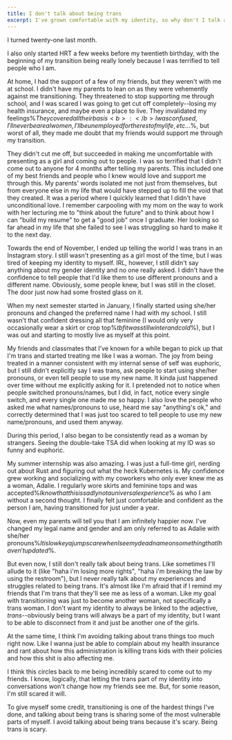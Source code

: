 ```yaml
---
title: I don't talk about being trans
excerpt: I've grown comfortable with my identity, so why don't I talk about who I am more? 
---
```


I turned twenty-one last month.

I also only started HRT a few weeks before my twentieth birthday, with
the beginning of my transition being really lonely because I was terrified to tell people who I am.

At home, I had the support of a few of my friends, but they weren't with me at school.
I didn't have my parents to lean on as they were vehemently against me transitioning.
They threatened to stop supporting me through school, and I was scared I was going to get cut off completely--losing my
health insurance, and maybe even a place to live.
They invalidated my
feelings%$They covered all their basis<b>:</b> I was confused, I'll never be a real women, I'll be unemployed for the rest of my life, etc...$%,
but worst of all, they made me doubt that my friends would support me through my transition.

They didn't cut me off, but succeeded in making me uncomfortable with presenting as a girl and coming out to people.
I was so terrified that I didn't come out to anyone for 4 months after telling my parents.
This included one of my best friends and people who I knew would love and support me through this.
My parents' words isolated me not just from themselves, but from everyone else in my life that would have stepped up
to fill the void that they created.
It was a period where I quickly learned that I didn't have unconditional love.
I remember carpooling with my mom on the way to work with her lecturing me to "think about the future"
and to think about how I can "build my resume" to get a "good job" once I graduate.
Her looking so far ahead in my life that she failed to see I was struggling so hard to make it to the next day.

Towards the end of November, I ended up telling the world I was trans in an Instagram story.
I still wasn't presenting as a girl most of the time, but I was tired of keeping my identity to myself.
IRL, however, I still didn't say anything about my gender identity and no one really asked.
I didn't have the confidence to tell people that I'd like them to use different pronouns and a different name.
Obviously, some people knew, but I was still in the closet. The door just now had some frosted glass on it.

When my next semester started in January, I finally started using she/her pronouns and changed the preferred name I had
with my school.
I still wasn't that confident dressing all that feminine (I would only very occasionally wear a skirt or crop
top%$tbf it was still winter and cold$%),
but I was out and starting to mostly live as myself at this point.

My friends and classmates that I've known for a while began to pick up that I'm trans and started treating me like I was
a woman.
The joy from being treated in a manner consistent with my internal sense of self was euphoric,
but I still didn't explicitly say I was trans, ask people to start using she/her pronouns, or even tell people to use my
new name.
It kinda just happened over time without me explicitly asking for it.
I pretended not to notice when people switched pronouns/names,
but I did, in fact, notice every single switch, and every single one made me so happy.
I also love the people who asked me what names/pronouns to use, heard me say "anything's ok," and correctly determined
that
I was just too scared to tell people to use my new name/pronouns, and used them anyway.

During this period, I also began to be consistently read as a woman by strangers.
Seeing the double-take TSA did when looking at my ID was so funny and euphoric.

My summer internship was also amazing.
I was just a full-time girl, nerding out about Rust and figuring out what the heck Kubernetes is.
My confidence grew working and socializing with my coworkers who only ever knew me as a woman, Adalie.
I regularly wore skirts and feminine tops and was accepted%$I know that this is sadly not a universal experience$% as
who I am without a second thought.
I finally felt just comfortable and confident as the person I am, having transitioned for just under a year.

Now, even my parents will tell you that I am infinitely happier now.
I've changed my legal name and gender and am only referred to as Adalie with she/her
pronouns%$It is lowkey a jumpscare when I see my deadname on something that I haven't updated$%.

But even now, I still don't really talk about being trans.
Like sometimes I'll allude to it (like "haha i'm losing more rights", "haha i'm breaking the law by using the
restroom"),
but I never really talk about my experiences and struggles related to being trans.
It's almost like I'm afraid that if I remind my friends that I'm trans that they'll see me as less of a woman.
Like my goal with transitioning was just to become another woman, not specifically a trans woman.
I don't want my identity to always be linked to the adjective, _trans_--obviously being trans will always be a part of
my identity,
but I want to be able to disconnect from it and just be another one of the girls.

At the same time, I think I'm avoiding talking about trans things too much right now.
Like I wanna just be able to complain about my health insurance and rant about how this administration is killing trans
kids
with their policies and how this shit is also affecting me.

I think this circles back to me being incredibly scared to come out to my friends.
I know, logically, that letting the trans part of my identity into conversations won't change how my friends see me.
But, for some reason, I'm still scared it will.

To give myself some credit, transitioning is one of the hardest things I've done,
and talking about being trans is sharing some of the most vulnerable parts of myself.
I avoid talking about being trans because it's scary. Being trans is scary.
